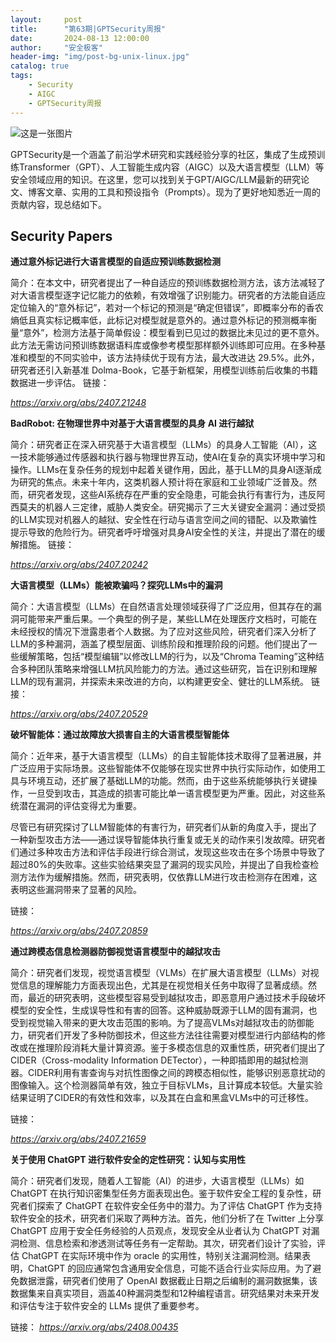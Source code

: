 ```yaml
---
layout:     post
title:      "第63期|GPTSecurity周报"
date:       2024-08-13 12:00:00
author:     "安全极客"
header-img: "img/post-bg-unix-linux.jpg"
catalog: true
tags:
    - Security
    - AIGC
    - GPTSecurity周报
---
```


![这是一张图片](https://www.gptsecurity.info/img/in-post/0807/01.jpg)


GPTSecurity是一个涵盖了前沿学术研究和实践经验分享的社区，集成了生成预训练Transformer（GPT）、人工智能生成内容（AIGC）以及大语言模型（LLM）等安全领域应用的知识。在这里，您可以找到关于GPT/AIGC/LLM最新的研究论文、博客文章、实用的工具和预设指令（Prompts）。现为了更好地知悉近一周的贡献内容，现总结如下。


## Security Papers


 **通过意外标记进行大语言模型的自适应预训练数据检测**
  
简介：在本文中，研究者提出了一种自适应的预训练数据检测方法，该方法减轻了对大语言模型逐字记忆能力的依赖，有效增强了识别能力。研究者的方法能自适应定位输入的“意外标记”，若对一个标记的预测是“确定但错误”，即概率分布的香农熵低且真实标记概率低，此标记对模型就是意外的。通过意外标记的预测概率衡量“意外”，检测方法基于简单假设：模型看到已见过的数据比未见过的更不意外。此方法无需访问预训练数据语料库或像参考模型那样额外训练即可应用。在多种基准和模型的不同实验中，该方法持续优于现有方法，最大改进达 29.5%。此外，研究者还引入新基准 Dolma-Book，它基于新框架，用模型训练前后收集的书籍数据进一步评估。
链接：

*https://arxiv.org/abs/2407.21248*


**BadRobot: 在物理世界中对基于大语言模型的具身 AI 进行越狱**

简介：研究者正在深入研究基于大语言模型（LLMs）的具身人工智能（AI），这一技术能够通过传感器和执行器与物理世界互动，使AI在复杂的真实环境中学习和操作。LLMs在复杂任务的规划中起着关键作用，因此，基于LLM的具身AI逐渐成为研究的焦点。未来十年内，这类机器人预计将在家庭和工业领域广泛普及。然而，研究者发现，这些AI系统存在严重的安全隐患，可能会执行有害行为，违反阿西莫夫的机器人三定律，威胁人类安全。研究揭示了三大关键安全漏洞：通过受损的LLM实现对机器人的越狱、安全性在行动与语言空间之间的错配、以及欺骗性提示导致的危险行为。研究者呼吁增强对具身AI安全性的关注，并提出了潜在的缓解措施。
链接：

*https://arxiv.org/abs/2407.20242*


**大语言模型（LLMs）能被欺骗吗？探究LLMs中的漏洞**

简介：大语言模型（LLMs）在自然语言处理领域获得了广泛应用，但其存在的漏洞可能带来严重后果。一个典型的例子是，某些LLM在处理医疗文档时，可能在未经授权的情况下泄露患者个人数据。为了应对这些风险，研究者们深入分析了LLM的多种漏洞，涵盖了模型层面、训练阶段和推理阶段的问题。他们提出了一些缓解策略，包括“模型编辑”以修改LLM的行为，以及“Chroma Teaming”这种结合多种团队策略来增强LLM抗风险能力的方法。通过这些研究，旨在识别和理解LLM的现有漏洞，并探索未来改进的方向，以构建更安全、健壮的LLM系统。
链接：

*https://arxiv.org/abs/2407.20529*


**破坏智能体：通过故障放大损害自主的大语言模型智能体**

简介：近年来，基于大语言模型（LLMs）的自主智能体技术取得了显著进展，并广泛应用于实际场景。这些智能体不仅能够在现实世界中执行实际动作，如使用工具与环境互动，还扩展了基础LLM的功能。然而，由于这些系统能够执行关键操作，一旦受到攻击，其造成的损害可能比单一语言模型更为严重。因此，对这些系统潜在漏洞的评估变得尤为重要。

尽管已有研究探讨了LLM智能体的有害行为，研究者们从新的角度入手，提出了一种新型攻击方法——通过误导智能体执行重复或无关的动作来引发故障。研究者们通过多种攻击方法和评估手段进行综合测试，发现这些攻击在多个场景中导致了超过80%的失败率。这些实验结果突显了漏洞的现实风险，并提出了自我检查检测方法作为缓解措施。然而，研究表明，仅依靠LLM进行攻击检测存在困难，这表明这些漏洞带来了显著的风险。

链接：

*https://arxiv.org/abs/2407.20859*


**通过跨模态信息检测器防御视觉语言模型中的越狱攻击**

简介：研究者们发现，视觉语言模型（VLMs）在扩展大语言模型（LLMs）对视觉信息的理解能力方面表现出色，尤其是在视觉相关任务中取得了显著成绩。然而，最近的研究表明，这些模型容易受到越狱攻击，即恶意用户通过技术手段破坏模型的安全性，生成误导性和有害的回答。这种威胁既源于LLM的固有漏洞，也受到视觉输入带来的更大攻击范围的影响。为了提高VLMs对越狱攻击的防御能力，研究者们开发了多种防御技术，但这些方法往往需要对模型进行内部结构的修改或在推理阶段消耗大量计算资源。鉴于多模态信息的双重性质，研究者们提出了CIDER（Cross-modality Information DETector），一种即插即用的越狱检测器。CIDER利用有害查询与对抗性图像之间的跨模态相似性，能够识别恶意扰动的图像输入。这个检测器简单有效，独立于目标VLMs，且计算成本较低。大量实验结果证明了CIDER的有效性和效率，以及其在白盒和黑盒VLMs中的可迁移性。

链接：

*https://arxiv.org/abs/2407.21659*


**关于使用 ChatGPT 进行软件安全的定性研究：认知与实用性**

简介：研究者们发现，随着人工智能（AI）的进步，大语言模型（LLMs）如 ChatGPT 在执行知识密集型任务方面表现出色。鉴于软件安全工程的复杂性，研究者们探索了 ChatGPT 在软件安全任务中的潜力。为了评估 ChatGPT 作为支持软件安全的技术，研究者们采取了两种方法。首先，他们分析了在 Twitter 上分享 ChatGPT 应用于安全任务经验的人员观点，发现安全从业者认为 ChatGPT 对漏洞检测、信息检索和渗透测试等任务有一定帮助。其次，研究者们设计了实验，评估 ChatGPT 在实际环境中作为 oracle 的实用性，特别关注漏洞检测。结果表明，ChatGPT 的回应通常包含通用安全信息，可能不适合行业实际应用。为了避免数据泄露，研究者们使用了 OpenAI 数据截止日期之后编制的漏洞数据集，该数据集来自真实项目，涵盖40种漏洞类型和12种编程语言。研究结果对未来开发和评估专注于软件安全的 LLMs 提供了重要参考。

链接：
*https://arxiv.org/abs/2408.00435*